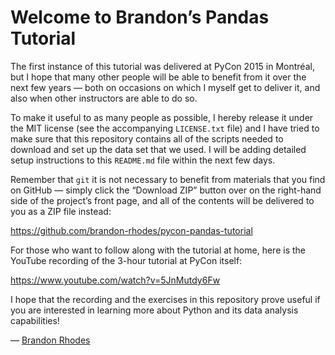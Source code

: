 
# Welcome to Brandon’s Pandas Tutorial

The first instance of this tutorial was delivered at PyCon 2015 in
Montréal, but I hope that many other people will be able to benefit from
it over the next few years — both on occasions on which I myself get to
deliver it, and also when other instructors are able to do so.

To make it useful to as many people as possible, I hereby release it
under the MIT license (see the accompanying `LICENSE.txt` file) and I
have tried to make sure that this repository contains all of the scripts
needed to download and set up the data set that we used.  I will be
adding detailed setup instructions to this `README.md` file within the
next few days.

Remember that `git` it is not necessary to benefit from materials that
you find on GitHub — simply click the “Download ZIP” button over on the
right-hand side of the project’s front page, and all of the contents
will be delivered to you as a ZIP file instead:

https://github.com/brandon-rhodes/pycon-pandas-tutorial

For those who want to follow along with the tutorial at home, here is
the YouTube recording of the 3-hour tutorial at PyCon itself:

https://www.youtube.com/watch?v=5JnMutdy6Fw

I hope that the recording and the exercises in this repository prove
useful if you are interested in learning more about Python and its data
analysis capabilities!

— [Brandon Rhodes](http://rhodesmill.org/brandon/)
